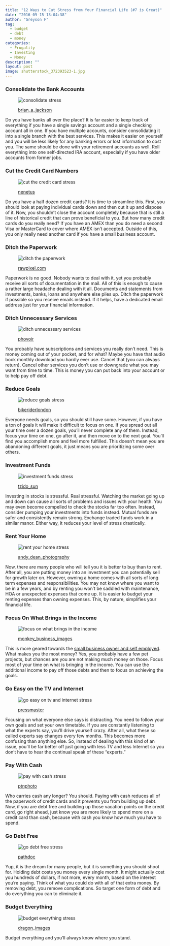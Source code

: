 ```yaml
---
title: "12 Ways to Cut Stress from Your Financial Life (#7 is Great)"
date: "2016-09-15 13:04:38"
author: "Greyson F"
tag:
  - budget
  - debt
  - money
categories:
  - Frugality
  - Investing
  - Money
description: ""
layout: post
image: shutterstock_372393523-1.jpg
---
```


### Consolidate the Bank Accounts

<figure aria-describedby="caption-attachment-4121" class="wp-caption alignnone" id="attachment_4121" style="width: 700px">

![consolidate stress](/posts/shutterstock_284780360.jpg)<figcaption class="wp-caption-text" id="caption-attachment-4121">[brian_a_jackson](http://www.shutterstock.com/pic-284780360/stock-photo-old-bank-sign-engraved-in-stone-or-concrete-above-the-door-of-financial-building-concept-for.html)</figcaption></figure>

Do you have banks all over the place? It is far easier to keep track of everything if you have a single savings account and a single checking account all in one. If you have multiple accounts, consider consolidating it into a single branch with the best services. This makes it easier on yourself and you will be less likely for any banking errors or lost information to cost you. The same should be done with your retirement accounts as well. Roll everything into one self-directed IRA account, especially if you have older accounts from former jobs.

### Cut the Credit Card Numbers

<figure aria-describedby="caption-attachment-4122" class="wp-caption alignnone" id="attachment_4122" style="width: 700px">

![cut the credit card stress](/posts/shutterstock_71576065.jpg)<figcaption class="wp-caption-text" id="caption-attachment-4122">[nenetus](http://www.shutterstock.com/pic-71576065/stock-photo-cutting-up-credit-card-with-scissors.html)</figcaption></figure>

Do you have a half dozen credit cards? It is time to streamline this. First, you should look at paying individual cards down and then cut it up and dispose of it. Now, you shouldn’t close the account completely because that is still a line of historical credit that can prove beneficial to you. But how many credit cards do you really need? If you have an AMEX than you do need a second Visa or MasterCard to cover where AMEX isn’t accepted. Outside of this, you only really need another card if you have a small business account.

### Ditch the Paperwork

<figure aria-describedby="caption-attachment-4123" class="wp-caption alignnone" id="attachment_4123" style="width: 700px">

![ditch the paperwork](/posts/shutterstock_338000447.jpg)<figcaption class="wp-caption-text" id="caption-attachment-4123">[rawpixel.com](http://www.shutterstock.com/pic-338000447/stock-photo-man-checking-emails-coffee-break-concept.html)</figcaption></figure>

Paperwork is no good. Nobody wants to deal with it, yet you probably receive all sorts of documentation in the mail. All of this is enough to cause a rather large headache dealing with it all. Documents and statements from investments, banks, loans and anywhere else piles up. Ditch the paperwork if possible so you receive emails instead. If it helps, have a dedicated email address just for your financial information.

### Ditch Unnecessary Services

<figure aria-describedby="caption-attachment-4124" class="wp-caption alignnone" id="attachment_4124" style="width: 700px">

![ditch unnecessary services](/posts/shutterstock_108415442.jpg)<figcaption class="wp-caption-text" id="caption-attachment-4124">[phovoir](http://www.shutterstock.com/pic-108415442/stock-photo-two-businessmen-discussing.html)</figcaption></figure>

You probably have subscriptions and services you really don’t need. This is money coming out of your pocket, and for what? Maybe you have that audio book monthly download you hardly ever use. Cancel that (you can always return). Cancel other services you don’t use or downgrade what you may want from time to time. This is money you can put back into your account or to help pay off debt.

### Reduce Goals

<figure aria-describedby="caption-attachment-4125" class="wp-caption alignnone" id="attachment_4125" style="width: 700px">

![reduce goals stress](/posts/shutterstock_225502903.jpg)<figcaption class="wp-caption-text" id="caption-attachment-4125">[bikeriderlondon](http://www.shutterstock.com/pic-225502903/stock-photo-rear-view-of-man-relaxing-on-chair-at-home.html)</figcaption></figure>

Everyone needs goals, so you should still have some. However, if you have a ton of goals it will make it difficult to focus on one. If you spread out all your time over a dozen goals, you’ll never complete any of them. Instead, focus your time on one, go after it, and then move on to the next goal. You’ll find you accomplish more and feel more fulfilled. This doesn’t mean you are abandoning different goals, it just means you are prioritizing some over others.

### Investment Funds

<figure aria-describedby="caption-attachment-4126" class="wp-caption alignnone" id="attachment_4126" style="width: 700px">

![investment funds stress](/posts/shutterstock_263120237.jpg)<figcaption class="wp-caption-text" id="caption-attachment-4126">[tzido_sun](http://www.shutterstock.com/pic-263120237/stock-photo-mix-coins-and-seed-in-clear-bottle-on-white-background-business-investment-growth-concept.html)</figcaption></figure>

Investing in stocks is stressful. Real stressful. Watching the market going up and down can cause all sorts of problems and issues with your health. You may even become compelled to check the stocks far too often. Instead, consider pumping your investments into funds instead. Mutual funds are safer and consistently remain strong. Exchange traded funds work in a similar manor. Either way, it reduces your level of stress drastically.

### Rent Your Home

<figure aria-describedby="caption-attachment-4127" class="wp-caption alignnone" id="attachment_4127" style="width: 700px">

![rent your home stress](/posts/shutterstock_295804082.jpg)<figcaption class="wp-caption-text" id="caption-attachment-4127">[andy_dean_photography](http://www.shutterstock.com/pic-295804082/stock-photo-red-for-rent-real-estate-sign-in-front-of-beautiful-house.html)</figcaption></figure>

Now, there are many people who will tell you it is better to buy than to rent. After all, you are putting money into an investment you can potentially sell for growth later on. However, owning a home comes with all sorts of long term expenses and responsibilities. You may not know where you want to be in a few years, and by renting you won’t be saddled with maintenance, HOA or unexpected expenses that come up. It is easier to budget your renting expenses than owning expenses. This, by nature, simplifies your financial life.

### Focus On What Brings in the Income

<figure aria-describedby="caption-attachment-4129" class="wp-caption alignnone" id="attachment_4129" style="width: 700px">

![focus on what brings in the income](/posts/shutterstock_372393523-1.jpg)<figcaption class="wp-caption-text" id="caption-attachment-4129">[monkey_business_images](http://www.shutterstock.com/pic-372393523/stock-photo-portrait-of-male-owner-standing-in-gift-store.html)</figcaption></figure>

This is more geared towards the [small business owner and self employed](http://www.forbes.com/sites/nancyanderson/2014/01/10/5-fearless-ways-to-simplify-your-finances-in-2014/#2b5d98dd2354). What makes you the most money? Yes, you probably have a few pet projects, but chances are you are not making much money on those. Focus most of your time on what is bringing in the income. You can use the additional income to pay off those debts and then to focus on achieving the goals.

### Go Easy on the TV and Internet

<figure aria-describedby="caption-attachment-4130" class="wp-caption alignnone" id="attachment_4130" style="width: 700px">

![go easy on tv and internet stress](/posts/shutterstock_255385252.jpg)<figcaption class="wp-caption-text" id="caption-attachment-4130">[pressmaster](http://www.shutterstock.com/pic-255385252/stock-photo-charming-girl-sitting-by-wooden-table-and-reading-book.html)</figcaption></figure>

Focusing on what everyone else says is distracting. You need to follow your own goals and set your own timetable. If you are constantly listening to what the experts say, you’ll drive yourself crazy. After all, what these so called experts say changes every few months. This becomes more confusing than anything else. So, instead of dealing with this kind of an issue, you’ll be far better off just going with less TV and less Internet so you don’t have to hear the continual speak of these “experts.”

### Pay With Cash

<figure aria-describedby="caption-attachment-4131" class="wp-caption alignnone" id="attachment_4131" style="width: 700px">

![pay with cash stress](/posts/shutterstock_382446877.jpg)<figcaption class="wp-caption-text" id="caption-attachment-4131">[ptnphoto](http://www.shutterstock.com/pic-382446877/stock-photo-female-hands-counting-us-dollar-bills-or-paying-in-cash-shallow-dof.html)</figcaption></figure>

Who carries cash any longer? You should. Paying with cash reduces all of the paperwork of credit cards and it prevents you from building up debt. Now, if you are debt free and building up those vacation points on the credit card, go right ahead, just know you are more likely to spend more on a credit card than cash, because with cash you know how much you have to spend.

### Go Debt Free

<figure aria-describedby="caption-attachment-4132" class="wp-caption alignnone" id="attachment_4132" style="width: 700px">

![go debt free stress](/posts/shutterstock_207907747.jpg)<figcaption class="wp-caption-text" id="caption-attachment-4132">[pathdoc](http://www.shutterstock.com/pic-207907747/stock-photo-closeup-portrait-happy-excited-young-business-man-executive-looking-monthly-statement-glad-to-pay.html)</figcaption></figure>

Yup, it is the dream for many people, but it is something you should shoot for. Holding debt costs you money every single month. It might actually cost you hundreds of dollars, if not more, every month, based on the interest you’re paying. Think of what you could do with all of that extra money. By removing debt, you remove complications. So target one form of debt and do everything you can to eliminate it.

### Budget Everything

<figure aria-describedby="caption-attachment-4133" class="wp-caption alignnone" id="attachment_4133" style="width: 700px">

![budget everything stress](/posts/shutterstock_243661255.jpg)<figcaption class="wp-caption-text" id="caption-attachment-4133">[dragon_images](http://www.shutterstock.com/pic-243661255/stock-photo-woman-distributing-family-budget.html)</figcaption></figure>

Budget everything and you’ll always know where you stand.
